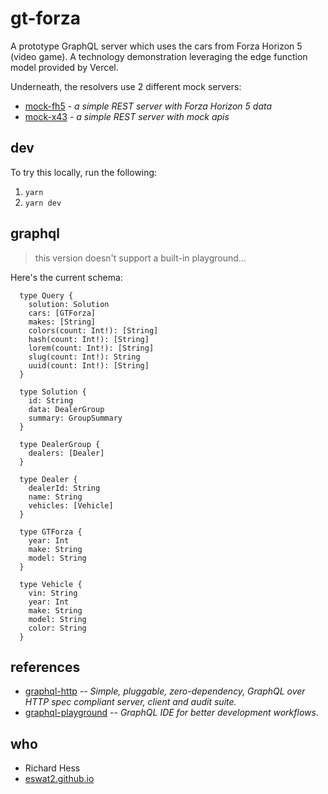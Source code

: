 # gt-forza

A prototype GraphQL server which uses the cars from Forza Horizon 5 (video game).  A technology demonstration leveraging the edge function model provided by Vercel.

Underneath, the resolvers use 2 different mock servers:

- [mock-fh5][mock-fh5] - _a simple REST server with Forza Horizon 5 data_
- [mock-x43][mock-x43] - _a simple REST server with mock apis_

## dev

To try this locally, run the following:

1. `yarn`
2. `yarn dev`


## graphql

> this version doesn't support a built-in playground...

Here's the current schema:

```
  type Query {
    solution: Solution
    cars: [GTForza]
    makes: [String]
    colors(count: Int!): [String]
    hash(count: Int!): [String]
    lorem(count: Int!): [String]
    slug(count: Int!): String
    uuid(count: Int!): [String]
  }

  type Solution {
    id: String
    data: DealerGroup
    summary: GroupSummary
  }

  type DealerGroup {
    dealers: [Dealer]
  }

  type Dealer {
    dealerId: String
    name: String
    vehicles: [Vehicle]
  }

  type GTForza {
    year: Int
    make: String
    model: String
  }

  type Vehicle {
    vin: String
    year: Int
    make: String
    model: String
    color: String
  }
```

## references

- [graphql-http][gqh-io] -- _Simple, pluggable, zero-dependency, GraphQL over HTTP spec compliant server, client and audit suite._
- [graphql-playground][gqp-io] -- _GraphQL IDE for better development workflows._

## who

- Richard Hess
- [eswat2.github.io][eswat2-io]



[eswat2-io]: https://eswat2.github.io
[gqh-io]: https://github.com/graphql/graphql-http
[gqp-io]: https://github.com/graphql/graphql-playground
[gql-io]: https://gt-forza.vercel.app/graphql
[mock-fh5]: https://mock-fh5.vercel.app/api
[mock-x43]: https://mock-x43.vercel.app/api


